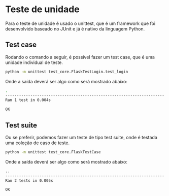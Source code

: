 # Teste de unidade

Para o teste de unidade é usado o unittest, que é um framework que foi desenvolvido baseado no JUnit e já é nativo da linguagem Python.

## Test case

Rodando o comando a seguir, é possível fazer um test case, que é uma unidade individual de teste.

```bash
python -m unittest test_core.FlaskTestLogin.test_login
```

Onde a saída deverá ser algo como será mostrado abaixo:

```bash
.
----------------------------------------------------------------------
Ran 1 test in 0.004s

OK
```

## Test suite

Ou se preferir, podemos fazer um teste de tipo test suite, onde é testada uma coleção de caso de teste.

```bash
python -m unittest test_core.FlaskTestCase
```

Onde a saída deverá ser algo como será mostrado abaixo:

```bash
..
----------------------------------------------------------------------
Ran 2 tests in 0.005s

OK
```
